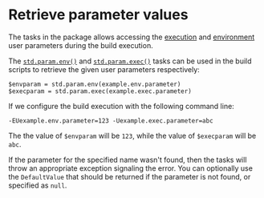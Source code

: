 # Retrieve parameter values

The tasks in the package allows accessing the [execution](root:/saker.build/doc/guide/execparams.html) and [environment](root:/saker.build/doc/guide/envconfig.html) user parameters during the build execution.

The [`std.param.env()`](/taskdoc/std.param.env.html) and [`std.param.exec()`](/taskdoc/std.param.exec.html) tasks can be used in the build scripts to retrieve the given user parameters respectively:

```sakerscript
$envparam = std.param.env(example.env.parameter)
$execparam = std.param.exec(example.exec.parameter)
```

If we configure the build execution with the following command line:

```plaintext
-EUexample.env.parameter=123 -Uexample.exec.parameter=abc
```

The the value of `$envparam` will be `123`, while the value of `$execparam` will be `abc`.

If the parameter for the specified name wasn't found, then the tasks will throw an appropriate exception signaling the error. You can optionally use the `DefaultValue` that should be returned if the parameter is not found, or specified as `null`.
